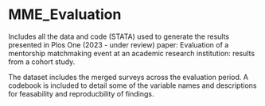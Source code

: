 # MME_Evaluation

Includes all the data and code (STATA) used to generate the results presented in Plos One (2023 - under review) paper: Evaluation of a mentorship matchmaking event at an academic research institution: results from a cohort study. 

The dataset includes the merged surveys across the evaluation period. A codebook is included to detail some of the variable names and descriptions for feasability and reproducbility of findings. 
